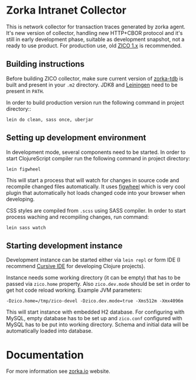 
# Zorka Intranet Collector

This is network collector for transaction traces generated by zorka agent. It's new version of collector,
handling new HTTP+CBOR protocol and it's still in early development phase, suitable as development snapshot,
not a ready to use product.  For production use, old [ZICO 1.x](https://github.com/jitlogic/zico-1.x) is recommended.


## Building instructions

Before building ZICO collector, make sure current version of [zorka-tdb](https://github.com/jitlogic/zorka-tdb) is
built and present in your `.m2` directory. JDK8 and [Leiningen](https://leiningen.org/) need to be present in `PATH`.  

In order to build production version run the following command in project directory::
 
```
lein do clean, sass once, uberjar
```

## Setting up development environment

In development mode, several components need to be started. In order to start ClojureScript compiler run the
following command in project directory:

```
lein figwheel
```

This will start a process that will watch for changes in source code and recompile changed files automatically. 
It uses [figwheel](https://github.com/bhauman/lein-figwheel) which is very cool plugin that automatically hot loads
changed code into your browser when developing.

CSS styles are compiled from `.scss` using SASS compiler. In order to start process waching and recompiling changes,
run command: 

```
lein sass watch
```

## Starting development instance

Development instance can be started either via `lein repl` or form IDE (I recommend 
[Cursive IDE](https://cursive-ide.com/) for developing Clojure projects).

Instance needs some working directory (it can be empty) that has to be passed via `zico.home` property. 
Also `zico.dev.mode` should be set in order to get hot code reload working. Example JVM parameters:

```
-Dzico.home=/tmp/zico-devel -Dzico.dev.mode=true -Xms512m -Xmx4096m
```

This will start instance with embedded H2 database. For configuring with MySQL, empty database has to be 
set up and `zico.conf` configured with MySQL has to be put into working directory. Schema and initial data
will be automatically loaded into database. 


# Documentation

For more information see [zorka.io](http://zorka.io) website. 

